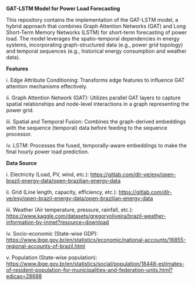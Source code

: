 **GAT-LSTM Model for Power Load Forecasting**

This repository contains the implementation of the GAT-LSTM model, a hybrid approach that combines Graph Attention Networks (GAT) and Long Short-Term Memory Networks (LSTM) for short-term forecasting of power load. The model leverages the spatio-temporal dependencies in energy systems, incorporating graph-structured data (e.g., power grid topology) and temporal sequences (e.g., historical energy consumption and weather data).

**Features**

i. Edge Attribute Conditioning: Transforms edge features to influence GAT attention mechanisms effectively.

ii. Graph Attention Network (GAT): Utilizes parallel GAT layers to capture spatial relationships and node-level interactions in a graph representing the power grid.

iii. Spatial and Temporal Fusion: Combines the graph-derived embeddings with the sequence (temporal) data before feeding to the sequence processor.

iv. LSTM: Processes the fused, temporally-aware embeddings to make the final hourly power load prediction.


**Data 	Source**

i. Electricity	(Load, PV, wind, etc.):	https://gitlab.com/dlr-ve/esy/open-brazil-energy-data/open-brazilian-energy-data

ii. Grid	(Line length, capacity, efficiency, etc.): https://gitlab.com/dlr-ve/esy/open-brazil-energy-data/open-brazilian-energy-data

iii. Weather	(Air temperature, pressure, rainfall, etc.): https://www.kaggle.com/datasets/gregoryoliveira/brazil-weather-information-by-inmet?resource=download

iv. Socio-economic	(State-wise GDP): https://www.ibge.gov.br/en/statistics/economic/national-accounts/16855-regional-accounts-of-brazil.html

v. Population	(State-wise population): https://www.ibge.gov.br/en/statistics/social/population/18448-estimates-of-resident-population-for-municipalities-and-federation-units.html?edicao=28688
